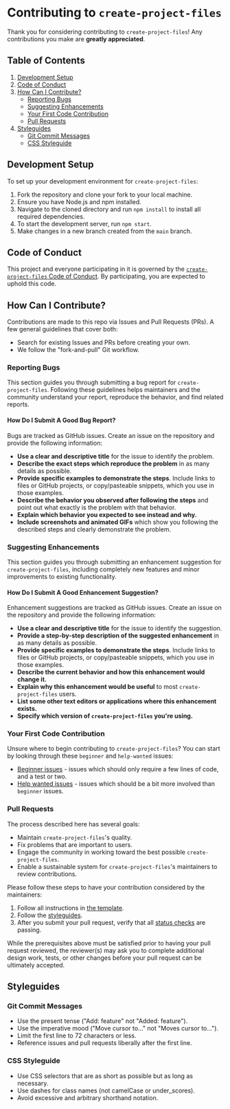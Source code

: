 # Contributing to `create-project-files`

Thank you for considering contributing to `create-project-files`! Any contributions you make are **greatly appreciated**.

## Table of Contents
1. [Development Setup](#development-setup)
2. [Code of Conduct](#code-of-conduct)
3. [How Can I Contribute?](#how-can-i-contribute)
    - [Reporting Bugs](#reporting-bugs)
    - [Suggesting Enhancements](#suggesting-enhancements)
    - [Your First Code Contribution](#your-first-code-contribution)
    - [Pull Requests](#pull-requests)
4. [Styleguides](#styleguides)
    - [Git Commit Messages](#git-commit-messages)
    - [CSS Styleguide](#css-styleguide)

## Development Setup

To set up your development environment for `create-project-files`:

1. Fork the repository and clone your fork to your local machine.
2. Ensure you have Node.js and npm installed.
3. Navigate to the cloned directory and run `npm install` to install all required dependencies.
4. To start the development server, run `npm start`.
5. Make changes in a new branch created from the `main` branch.

## Code of Conduct

This project and everyone participating in it is governed by the [`create-project-files` Code of Conduct](https://github.com/sandypockets/create-project-files/blob/main/CODE_OF_CONDUCT.md). By participating, you are expected to uphold this code.

## How Can I Contribute?

Contributions are made to this repo via Issues and Pull Requests (PRs). A few general guidelines that cover both:

- Search for existing Issues and PRs before creating your own.
- We follow the "fork-and-pull" Git workflow.

### Reporting Bugs

This section guides you through submitting a bug report for `create-project-files`. Following these guidelines helps maintainers and the community understand your report, reproduce the behavior, and find related reports.

#### How Do I Submit A Good Bug Report?

Bugs are tracked as GitHub issues. Create an issue on the repository and provide the following information:

- **Use a clear and descriptive title** for the issue to identify the problem.
- **Describe the exact steps which reproduce the problem** in as many details as possible.
- **Provide specific examples to demonstrate the steps**. Include links to files or GitHub projects, or copy/pasteable snippets, which you use in those examples.
- **Describe the behavior you observed after following the steps** and point out what exactly is the problem with that behavior.
- **Explain which behavior you expected to see instead and why.**
- **Include screenshots and animated GIFs** which show you following the described steps and clearly demonstrate the problem.

### Suggesting Enhancements

This section guides you through submitting an enhancement suggestion for `create-project-files`, including completely new features and minor improvements to existing functionality.

#### How Do I Submit A Good Enhancement Suggestion?

Enhancement suggestions are tracked as GitHub issues. Create an issue on the repository and provide the following information:

- **Use a clear and descriptive title** for the issue to identify the suggestion.
- **Provide a step-by-step description of the suggested enhancement** in as many details as possible.
- **Provide specific examples to demonstrate the steps**. Include links to files or GitHub projects, or copy/pasteable snippets, which you use in those examples.
- **Describe the current behavior and how this enhancement would change it.**
- **Explain why this enhancement would be useful** to most `create-project-files` users.
- **List some other text editors or applications where this enhancement exists.**
- **Specify which version of `create-project-files` you're using.**

### Your First Code Contribution

Unsure where to begin contributing to `create-project-files`? You can start by looking through these `beginner` and `help-wanted` issues:

- [Beginner issues](https://github.com/sandypockets/create-project-files/labels/good%20first%20issue) - issues which should only require a few lines of code, and a test or two.
- [Help wanted issues](https://github.com/sandypockets/create-project-files/labels/help%20wanted) - issues which should be a bit more involved than `beginner` issues.

### Pull Requests

The process described here has several goals:

- Maintain `create-project-files`'s quality.
- Fix problems that are important to users.
- Engage the community in working toward the best possible `create-project-files`.
- Enable a sustainable system for `create-project-files`'s maintainers to review contributions.

Please follow these steps to have your contribution considered by the maintainers:

1. Follow all instructions in [the template](.github/PULL_REQUEST_TEMPLATE.md).
2. Follow the [styleguides](#styleguides).
3. After you submit your pull request, verify that all [status checks](https://help.github.com/articles/about-status-checks/) are passing.

While the prerequisites above must be satisfied prior to having your pull request reviewed, the reviewer(s) may ask you to complete additional design work, tests, or other changes before your pull request can be ultimately accepted.

## Styleguides

### Git Commit Messages

- Use the present tense ("Add: feature" not "Added: feature").
- Use the imperative mood ("Move cursor to..." not "Moves cursor to...").
- Limit the first line to 72 characters or less.
- Reference issues and pull requests liberally after the first line.

### CSS Styleguide

- Use CSS selectors that are as short as possible but as long as necessary.
- Use dashes for class names (not camelCase or under_scores).
- Avoid excessive and arbitrary shorthand notation.